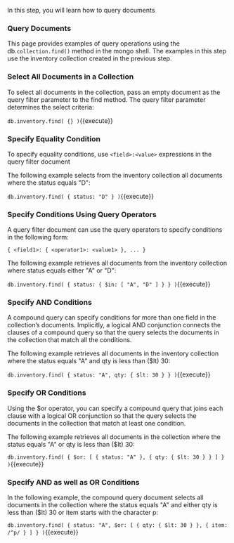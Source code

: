 In this step, you will learn how to query documents

### Query Documents

This page provides examples of query operations using the db.`collection.find()` method in the mongo shell. The examples in this step use the inventory collection created in the previous step.

### Select All Documents in a Collection

To select all documents in the collection, pass an empty document as the query filter parameter to the find method. The query filter parameter determines the select criteria:

`db.inventory.find( {} )`{{execute}}

### Specify Equality Condition

To specify equality conditions, use `<field>:<value>` expressions in the query filter document

The following example selects from the inventory collection all documents where the status equals "D":

`db.inventory.find( { status: "D" } )`{{execute}}

### Specify Conditions Using Query Operators

A query filter document can use the query operators to specify conditions in the following form:

`{ <field1>: { <operator1>: <value1> }, ... }`

The following example retrieves all documents from the inventory collection where status equals either "A" or "D":

`db.inventory.find( { status: { $in: [ "A", "D" ] } } )`{{execute}}

### Specify AND Conditions

A compound query can specify conditions for more than one field in the collection’s documents. Implicitly, a logical AND conjunction connects the clauses of a compound query so that the query selects the documents in the collection that match all the conditions.

The following example retrieves all documents in the inventory collection where the status equals "A" and qty is less than ($lt) 30:

`db.inventory.find( { status: "A", qty: { $lt: 30 } } )`{{execute}}

### Specify OR Conditions

Using the $or operator, you can specify a compound query that joins each clause with a logical OR conjunction so that the query selects the documents in the collection that match at least one condition.

The following example retrieves all documents in the collection where the status equals "A" or qty is less than ($lt) 30:

`db.inventory.find( { $or: [ { status: "A" }, { qty: { $lt: 30 } } ] } )`{{execute}}

### Specify AND as well as OR Conditions

In the following example, the compound query document selects all documents in the collection where the status equals "A" and either qty is less than ($lt) 30 or item starts with the character p:

`db.inventory.find( {
     status: "A",
     $or: [ { qty: { $lt: 30 } }, { item: /^p/ } ]
} )`{{execute}}

